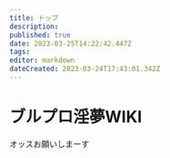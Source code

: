```yaml
---
title: トップ
description: 
published: true
date: 2023-03-25T14:22:42.447Z
tags: 
editor: markdown
dateCreated: 2023-03-24T17:43:01.342Z
---
```


# ブルプロ淫夢WIKI
オッスお願いしまーす